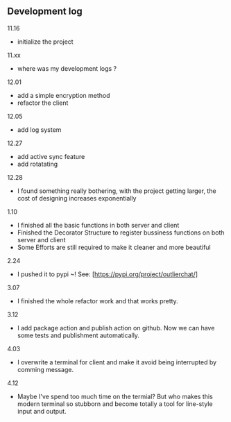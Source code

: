 <!--
 * @Date: 2023-02-26 11:12:35
 * @LastEditors: ThetisEliza wxf199601@gmail.com
 * @LastEditTime: 2023-03-13 11:06:42
 * @FilePath: /outlier/DEVLOG.md
-->
## Development log

11.16 
- initialize the project

11.xx
- where was my development logs ? 

12.01 
- add a simple encryption method
- refactor the client

12.05
- add log system

12.27
- add active sync feature
- add rotatating

12.28
- I found something really bothering, with the project getting larger, the cost of designing increases exponentially
  
1.10
- I finished all the basic functions in both server and client
- Finished the Decorator Structure to register bussiness functions on both server and client
- Some Efforts are still required to make it cleaner and more beautiful

2.24
- I pushed it to pypi ~! See: [https://pypi.org/project/outlierchat/]

3.07
- I finished the whole refactor work and that works pretty.

3.12
- I add package action and publish action on github. Now we can have some tests and publishment automatically.

4.03
- I overwrite a terminal for client and make it avoid being interrupted by comming message.

4.12
- Maybe I've spend too much time on the termial? But who makes this modern terminal so stubborn and become totally a tool for line-style input and output.